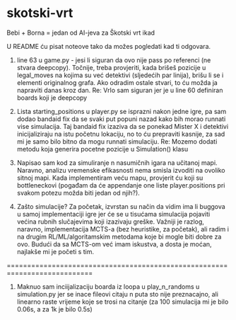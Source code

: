 # skotski-vrt
Bebi + Borna = jedan od AI-jeva za Škotski vrt ikad

U README ću pisat noteove tako da možes pogledati kad ti odgovara.
1. line 63 u game.py - jesi li siguran da ovo nije pass po referenci (ne stvara deepcopy). Točnije, treba provjeriti, kada brišeš pozicije u legal_moves na kojima su već detektivi (sljedećih par linija), brišu li se i elementi originalnog grafa. Ako odradim ostale stvari, to ću možda ja napraviti danas kroz dan.
Re: Vrlo sam siguran jer je u line 60 definiran boards koji je deepcopy

2. Lista starting_positions u player.py se isprazni nakon jedne igre, pa sam dodao bandaid fix da se svaki put popuni nazad kako bih morao runnati vise simulacija. Taj bandaid fix izaziva da se ponekad Mister X i detektivi inicijaliziraju na istu početnu lokaciju, no to ću prepraviti kasnije, za sad mi je samo bilo bitno da mogu runnati simulaciju.
Re: Mozemo dodati metodu koja generira pocetne pozicije u Simulation() klasu

3. Napisao sam kod za simuliranje n nasumičnih igara na učitanoj mapi. Naravno, analizu vremenske efikasnosti nema smisla izvoditi na ovoliko sitnoj mapi. Kada implementiram veću mapu, provjerit ću koji su bottleneckovi (pogađam da će appendanje one liste player.positions pri svakom potezu možda biti jedan od njih?). 

4. Zašto simulacije?
Za početak, izvrstan su način da vidim ima li buggova u samoj implementaciji igre jer će se u tisućama simulacija pojaviti većina rubnih slučajevima koji izazivaju greške. Važniji je razlog, naravno, implementacija MCTS-a (bez heuristike, za početak), ali radim i na drugim RL/ML/algoritamskim metodama koje bi mogle biti dobre za ovo. Budući da sa MCTS-om već imam iskustva, a dosta je moćan,  najlakše mi je početi s tim. 

===========================================================================

1. Maknuo sam inciijalizaciju boarda iz loopa u play_n_randoms u simulation.py jer se inace fileovi citaju n puta sto nije preznacajno, ali linearno raste vrijeme koje se trosi na citanje (za 100 simulacija mi je bilo 0.06s, a za 1k je bilo 0.5s)
